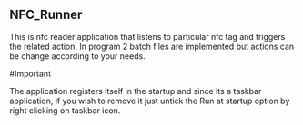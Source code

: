 ## NFC_Runner

This is nfc reader application that listens to particular nfc tag and triggers the related action. In program 2 batch files are implemented but actions can be change according to your needs.

#Important

The application registers itself in the startup and since its a taskbar application, if you wish to remove it just untick the Run at startup option by right clicking on taskbar icon.
